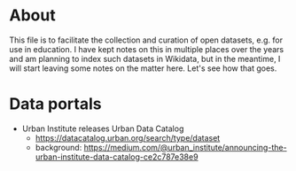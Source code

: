 # About

This file is to facilitate the collection and curation of open datasets, e.g. for use in education. I have kept notes on this in multiple places over the years and am planning to index such datasets in Wikidata, but in the meantime, I will start leaving some notes on the matter here. Let's see how that goes.

# Data portals

* Urban Institute releases Urban Data Catalog
  - https://datacatalog.urban.org/search/type/dataset
  - background: https://medium.com/@urban_institute/announcing-the-urban-institute-data-catalog-ce2c787e38e9
